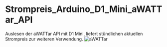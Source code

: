 # Strompreis_Arduino_D1_Mini_aWATTar_API
Auslesen der aWATTar API mit D1 Mini, liefert stündlichen aktuellen Strompreis zur weiteren Verwendung.
![aWATTar](https://github.com/duese1981/Strompreis_Arduino_D1_Mini_aWATTar_API/assets/142802395/6b047058-fc72-4e90-9e70-f4e403afb578)

